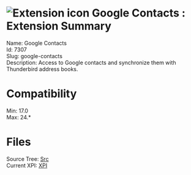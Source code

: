 # ![Extension icon](https://addons.thunderbird.net/user-media/addon_icons/7/7307-64.png?modified=1353877263) Google Contacts : Extension Summary

Name: Google Contacts  
Id: 7307  
Slug: google-contacts  
Description: Access to Google contacts and synchronize them with Thunderbird address books.
  

# Compatibility
Min: 17.0  
Max: 24.*  

# Files

Source Tree: [Src](C:/Dev/Thunderbird/ThunderKdB/xall/xOther/7307-google-contacts/src)  
Current XPI: [XPI](C:/Dev/Thunderbird/ThunderKdB/xall/xOther/7307-google-contacts/xpi)  



